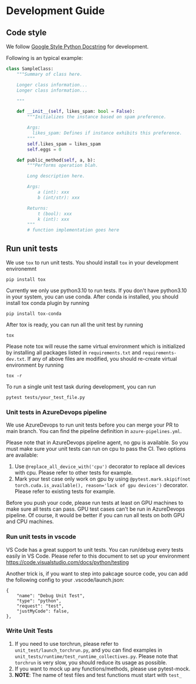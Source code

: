 # Development Guide

## Code style

We follow [Google Style Python Docstring](https://google.github.io/styleguide/pyguide.html) for development.

Following is an typical example:

```python
class SampleClass:
    """Summary of class here.

    Longer class information...
    Longer class information...

    """

    def __init__(self, likes_spam: bool = False):
        """Initializes the instance based on spam preference.

        Args:
          likes_spam: Defines if instance exhibits this preference.
        """
        self.likes_spam = likes_spam
        self.eggs = 0

    def public_method(self, a, b):
        """Performs operation blah.

        Long description here.

        Args:
            a (int): xxx
            b (int/str): xxx

        Returns:
            t (bool): xxx
            k (int): xxx
        """
        # function implementation goes here
```

## Run unit tests

We use `tox` to run unit tests. You should install `tox` in your development environemnt
```
pip install tox
```
Currently we only use python3.10 to run tests. If you don't have python3.10 in your system, you can use conda. After conda is installed, you should install tox conda plugin by running
```
pip install tox-conda
```
After tox is ready, you can run all the unit test by running
```
tox
```
Please note tox will reuse the same virtual environment which is initialized by installing all packages listed in `requirements.txt` and `requirements-dev.txt`. If any of above files are modified, you should re-create virtual environment by running
```
tox -r
```

To run a single unit test task during development, you can run

```
pytest tests/your_test_file.py
```

### Unit tests in AzureDevops pipeline

We use AzureDevops to run unit tests before you can merge your PR to main branch. You can find the pipeline definition in `azure-pipelines.yml`.

Please note that in AzureDevops pipeline agent, no gpu is available. So you must make sure your unit tests can run on cpu to pass the CI. Two options are available:
1. Use `@replace_all_device_with('cpu')` decorator to replace all devices with cpu. Please refer to other tests for example.
2. Mark your test case only work on gpu by using `@pytest.mark.skipif(not torch.cuda.is_available(), reason='lack of gpu devices')` decorator. Please refer to existing tests for example.

Before you push your code, please run tests at least on GPU machines to make sure all tests can pass. GPU test cases can't be run in AzureDevops pipeline. Of course, it would be better if you can run all tests on both GPU and CPU machines.

### Run unit tests in vscode

VS Code has a great support to unit tests. You can run/debug every tests easily in VS Code. Please refer to this document to set up your environment https://code.visualstudio.com/docs/python/testing

Another trick is, if you want to step into pakcage source code, you can add the following config to your .vscode/launch.json:
```
{
    "name": "Debug Unit Test",
    "type": "python",
    "request": "test",
    "justMyCode": false,
},
```

### Write Unit Tests
1. If you need to use torchrun, please refer to `unit_test/launch_torchrun.py`, and you can find examples in `unit_tests/runtime/test_runtime_collectives.py`. Please note that `torchrun` is very slow, you should reduce its usage as possible.
2. If you want to mock up any functions/methods, please use pytest-mock.
3. **NOTE**: The name of test files and test functions must start with `test_`
